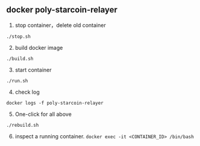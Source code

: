 ## docker poly-starcoin-relayer

1. stop container，delete old container

`./stop.sh`

2. build docker image

`./build.sh`

3. start container

`./run.sh`

4. check log

`docker logs -f poly-starcoin-relayer`

5. One-click for all above

`./rebuild.sh`

6. inspect a running container.
`docker exec -it <CONTAINER_ID> /bin/bash`

